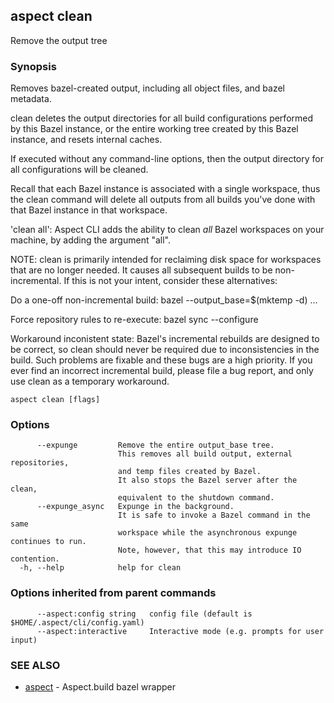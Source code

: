 ## aspect clean

Remove the output tree

### Synopsis

Removes bazel-created output, including all object files, and bazel metadata.

clean deletes the output directories for all build configurations performed by
this Bazel instance, or the entire working tree created by this Bazel instance,
and resets internal caches.

If executed without any command-line options, then the output directory for all
configurations will be cleaned.

Recall that each Bazel instance is associated with a single workspace,
thus the clean command will delete all outputs from all builds you've
done with that Bazel instance in that workspace.

'clean all': Aspect CLI adds the ability to clean *all* Bazel workspaces on your machine,
by adding the argument "all".

NOTE: clean is primarily intended for reclaiming disk space for workspaces
that are no longer needed.
It causes all subsequent builds to be non-incremental.
If this is not your intent, consider these alternatives:

Do a one-off non-incremental build:
	bazel --output_base=$(mktemp -d) ...

Force repository rules to re-execute:
	bazel sync --configure

Workaround inconistent state:
	Bazel's incremental rebuilds are designed to be correct, so clean
	should never be required due to inconsistencies in the build.
	Such problems are fixable and these bugs are a high priority.
	If you ever find an incorrect incremental build, please file a bug report,
	and only use clean as a temporary workaround.

```
aspect clean [flags]
```

### Options

```
      --expunge         Remove the entire output_base tree.
                        This removes all build output, external repositories,
                        and temp files created by Bazel.
                        It also stops the Bazel server after the clean,
                        equivalent to the shutdown command.
      --expunge_async   Expunge in the background.
                        It is safe to invoke a Bazel command in the same
                        workspace while the asynchronous expunge continues to run.
                        Note, however, that this may introduce IO contention.
  -h, --help            help for clean
```

### Options inherited from parent commands

```
      --aspect:config string   config file (default is $HOME/.aspect/cli/config.yaml)
      --aspect:interactive     Interactive mode (e.g. prompts for user input)
```

### SEE ALSO

* [aspect](aspect.md)	 - Aspect.build bazel wrapper

